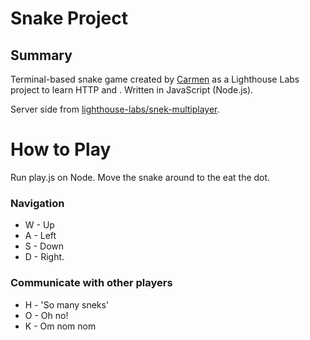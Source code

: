 # Snake Project

## Summary
Terminal-based snake game created by [Carmen](https://github.com/carmtsang) as a Lighthouse Labs project to learn HTTP and . Written in JavaScript (Node.js). 


Server side from [lighthouse-labs/snek-multiplayer](https://github.com/lighthouse-labs/snek-multiplayer.git).


# How to Play
Run play.js on Node. Move the snake around to the eat the dot.

### Navigation
* W - Up
* A - Left
* S - Down
* D - Right.

### Communicate with other players
* H - 'So many sneks'
* O - Oh no!
* K - Om nom nom



